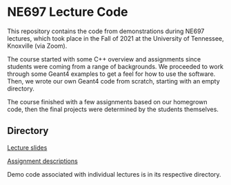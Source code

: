 # NE697 Lecture Code #

This repository contains the code from demonstrations during NE697 lectures,
which took place in the Fall of 2021 at the University of Tennessee, Knoxville
(via Zoom).

The course started with some C++ overview and assignments since students were
coming from a range of backgrounds. We proceeded to work through some Geant4
examples to get a feel for how to use the software. Then, we wrote our own
Geant4 code from scratch, starting with an empty directory.

The course finished with a few assignments based on our homegrown code, then
the final projects were determined by the students themselves.

## Directory ##

[Lecture slides](lectures/)

[Assignment descriptions](assignments/)

Demo code associated with individual lectures is in its respective directory.